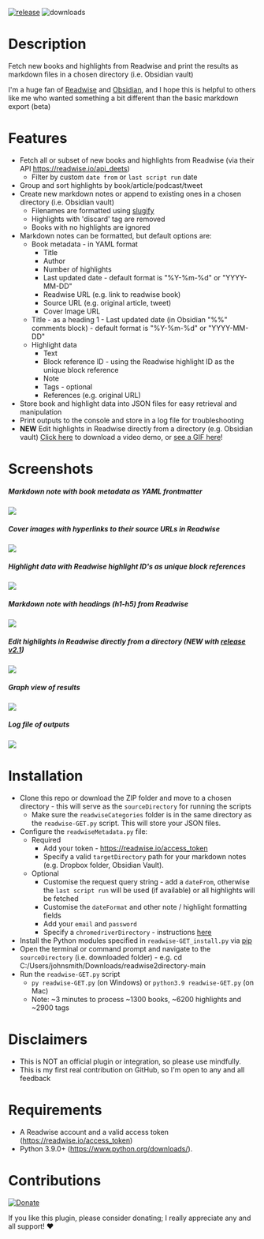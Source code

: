 [![release](https://img.shields.io/badge/release-v2.0-blue.svg)](https://github.com/nicrivard/readwise2directory/releases/tag/v2.0)
![downloads](https://img.shields.io/badge/downloads-31-green.svg)

# Description

Fetch new books and highlights from Readwise and print the results as markdown files in a chosen directory (i.e. Obsidian vault)

I'm a huge fan of [Readwise](https://readwise.io/) and [Obsidian](https://obsidian.md/), and I hope this is helpful to others like me who wanted something a bit different than the basic markdown export (beta)

# Features

- Fetch all or subset of new books and highlights from Readwise (via their API https://readwise.io/api_deets)
	- Filter by custom `date from` or `last script run` date
- Group and sort highlights by book/article/podcast/tweet
- Create new markdown notes or append to existing ones in a chosen directory (i.e. Obsidian vault)
	- Filenames are formatted using [slugify](https://docs.djangoproject.com/en/3.1/ref/utils/)
	- Highlights with 'discard' tag are removed
	- Books with no highlights are ignored
- Markdown notes can be formatted, but default options are: 
	- Book metadata - in YAML format
		- Title
		- Author
		- Number of highlights
		- Last updated date - default format is "%Y-%m-%d" or "YYYY-MM-DD"
		- Readwise URL (e.g. link to readwise book)
		- Source URL (e.g. original article, tweet)
		- Cover Image URL
 	- Title - as a heading 1
	        - Last updated date (in Obsidian "%%" comments block) - default format is "%Y-%m-%d" or "YYYY-MM-DD"
 	- Highlight data
		- Text
		- Block reference ID - using the Readwise highlight ID as the unique block reference
		- Note
		- Tags - optional
		- References (e.g. original URL) 
- Store book and highlight data into JSON files for easy retrieval and manipulation
- Print outputs to the console and store in a log file for troubleshooting
- **NEW** Edit highlights in Readwise directly from a directory (e.g. Obsidian vault)
[Click here](https://github.com/nicrivard/readwise2directory/blob/master/Assets/readwise-PUT-demo.mp4?raw=true) to download a video demo, or [see a GIF here](Assets/readwise-PUT-demo%20(2).gif)! 

# Screenshots

##### Markdown note with book metadata as YAML frontmatter
![](Assets/readwise-python_1.png)

##### Cover images with hyperlinks to their source URLs in Readwise
![](Assets/readwise-python_6.png)

##### Highlight data with Readwise highlight ID's as unique block references 
![](Assets/readwise-python_2.png)

##### Markdown note with headings (h1-h5) from Readwise
![](Assets/readwise-python_3.png)

##### Edit highlights in Readwise directly from a directory (NEW with [release v2.1](https://github.com/nicrivard/readwise2directory/releases/tag/v2.1))
![](Assets/readwise-python_7.png)

##### Graph view of results
![](Assets/readwise-python_4.png)

##### Log file of outputs
![](Assets/readwise-python_5.png)

# Installation

- Clone this repo or download the ZIP folder and move to a chosen directory - this will serve as the `sourceDirectory` for running the scripts
	- Make sure the `readwiseCategories` folder is in the same directory as the `readwise-GET.py` script. This will store your JSON files.
- Configure the `readwiseMetadata.py` file:
	- Required
		- Add your token - https://readwise.io/access_token
		- Specify a valid `targetDirectory` path for your markdown notes (e.g. Dropbox folder, Obsidian Vault).
	- Optional
		- Customise the request query string - add a `dateFrom`, otherwise the `last script run` will be used (if available) or all highlights will be fetched
		- Customise the `dateFormat` and other note / highlight formatting fields
		- Add your `email` and `password`
		- Specify a `chromedriverDirectory` - instructions [here](https://chromedriver.chromium.org/)
- Install the Python modules specified in `readwise-GET_install.py` via [pip](https://packaging.python.org/tutorials/installing-packages/)
- Open the terminal or command prompt and navigate to the `sourceDirectory` (i.e. downloaded folder) - e.g. cd C:/Users/johnsmith/Downloads/readwise2directory-main
- Run the `readwise-GET.py` script
	- `py readwise-GET.py` (on Windows) or `python3.9 readwise-GET.py` (on Mac) 
	- Note: ~3 minutes to process ~1300 books, ~6200 highlights and ~2900 tags

# Disclaimers

- This is NOT an official plugin or integration, so please use mindfully.
- This is my first real contribution on GitHub, so I'm open to any and all feedback

# Requirements
- A Readwise account and a valid access token (https://readwise.io/access_token)
- Python 3.9.0+ (https://www.python.org/downloads/). 

# Contributions

[![Donate](https://img.shields.io/badge/Donate-PayPal-green.svg)](https://www.paypal.com/paypalme/nicrivard) 

If you like this plugin, please consider donating; I really appreciate any and all support! ❤️
